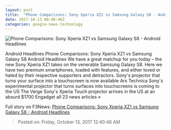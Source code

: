 ```yaml
---
layout: post
title:  "Phone Comparisons: Sony Xperia XZ1 vs Samsung Galaxy S8 - Android Headlines"
date: 2017-10-13 00:40:46Z
categories: google-news-technology
---
```


![Phone Comparisons: Sony Xperia XZ1 vs Samsung Galaxy S8 - Android Headlines](https://www.androidheadlines.com/wp-content/uploads/2017/10/Sony-XZ1-Samsung-S8-Comp-02.jpg)

Android Headlines Phone Comparisons: Sony Xperia XZ1 vs Samsung Galaxy S8 Android Headlines We have a great matchup for you today – the new Sony Xperia XZ1 takes on the venerable Samsung Galaxy S8. Here we have two premium smartphones, loaded with features, and either loved or hated by their respective supporters and detractors. Sony's projector that turns your surface into a touchscreen is now available Ars Technica Sony's experimental projector that turns surfaces into touchscreens is coming to the US The Verge Sony's Xperia Touch projector arrives in the US at an absurd $1700 Engadget all 23 news articles »


Full story on F3News: [Phone Comparisons: Sony Xperia XZ1 vs Samsung Galaxy S8 - Android Headlines](http://www.f3nws.com/n/rpBHaD)

> Posted on: Friday, October 13, 2017 12:40:46 AM
